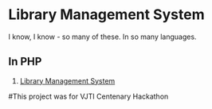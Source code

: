 # Library Management System
I know, I know - so many of these. In so many languages.

## In PHP
1. [Library Management System](https://github.com/ashnehete/Library-Management-System)

#This project was for VJTI Centenary Hackathon